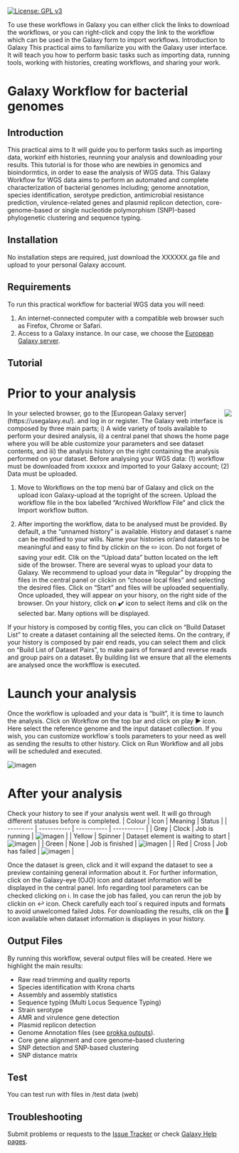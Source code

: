 [![License: GPL v3](https://img.shields.io/badge/License-GPL%20v3-blue.svg)](https://www.gnu.org/licenses/gpl-3.0)

To use these workflows in Galaxy you can either click the links to download the workflows, or you can right-click and copy the link to the workflow which can be used in the Galaxy form to import workflows.
Introduction to Galaxy
This practical aims to familiarize you with the Galaxy user interface. It will teach you how to perform basic tasks such as importing data, running tools, working with histories, creating workflows, and sharing your work.

# Galaxy Workflow for bacterial genomes 
## Introduction
This practical aims to It will guide you to perform tasks such as importing data, workinf eith histories, reunning your analysis and downloading your results. This tutorial is for those who are newbies in genomics and bioindormtics, in order to ease the analysis of WGS data.
This Galaxy Workflow for WGS data aims to perform an automated and complete characterization of bacterial genomes including; genome annotation, species identification, serotype prediction, antimicrobial resistance prediction, virulence-related genes and plasmid replicon detection, core-genome-based or single nucleotide polymorphism (SNP)-based phylogenetic clustering and sequence typing. 
## Installation
No installation steps are required, just download the XXXXXX.ga file and upload to your personal Galaxy account.
## Requirements
To run this practical workflow for bacterial WGS data you will need:
1. An internet-connected computer with a compatible web browser such as Firefox, Chrome or Safari.
2. Access to a Galaxy instance. In our case, we choose the [European Galaxy server](https://usegalaxy.eu/).

## Tutorial
# Prior to your analysis
<img align="right" src="https://user-images.githubusercontent.com/75436856/201067360-4e49565c-2714-4ded-8cd1-381cdcb2b111.png">
In your selected browser, go to the [European Galaxy server](https://usegalaxy.eu/). and log in or register. 
The Galaxy web interface is composed by three main parts; i) A wide variety of tools available to perform your desired analysis, ii) a central panel that shows the home page where you will be able customize your parameters and see dataset contents, and iii) the analysis history on the right containing the analysis performed on your dataset. 
Before analysing your WGS data: (1) workflow must be downloaded from xxxxxx and imported to your Galaxy account; (2) Data must be uploaded. 

1. Move to Workflows on the top menú bar of Galaxy and click on the upload icon Galaxy-upload at the topright of the screen. Upload the workflow file in the box labelled “Archived Workflow File” and click the Import workflow button.

2. After importing the workflow, data to be analysed must be provided. By default, a the “unnamed history” is available. History and dataset´s name can be modified to your wills. Name your histories or/and datasets to be meaningful and easy to find by clickin on the :pencil2: icon. Do not forget of saving your edit. Clik on the “Upload data” button located on the left side of the browser. There are several wyas to upload your data to Galaxy. We recommend to upload your data in “Regular” by dropping the files in the central panel or clickin on “choose local files” and selecting the desired files. Click on “Start” and files will be uploaded sequentially. Once uploaded, they will appear on your hisory, on the right side of the browser. On your history, click on :heavy_check_mark: icon to select ítems and clik on the selected bar. Many options will be displayed. 

If your history is composed by contig files, you can click on “Build Dataset List” to create a dataset containing all the selected ítems. On the contrary, if your history is composed by pair end reads, you can select them and click on “Build List of Dataset Pairs”, to make pairs of forward and reverse reads and group pairs on a dataset. By building list we ensure that all the elements are analysed once the workfflow is executed. 



# Launch your analysis
Once the workflow is uploaded and your data is “built”, it is time to launch the analysis. 
Click on Workflow on the top bar and click on play :arrow_forward: icon. Here select the reference genome and the input dataset collection. If you wish, you can customize workflow´s tools parameters to your need as well as sending the results to other history.
Click on Run Workflow and all jobs will be scheduled and executed.

 ![imagen](https://user-images.githubusercontent.com/75436856/201067326-bca7c884-4ba9-4a39-91b1-452b52fc14b8.png)


# After your analysis
Check your history to see if your analysis went well. It will go through different statuses before is completed. 
| Colour | Icon | Meaning | Status |
| --------- | ----------- |  ----------- |  ----------- |
| Grey | Clock | Job is running | ![imagen](https://user-images.githubusercontent.com/75436856/201066965-c7e31267-1337-4767-a522-37b3ca6a1698.png) |
| Yellow | Spinner | Dataset element is waiting to start | ![imagen](https://user-images.githubusercontent.com/75436856/201067118-50635c99-e0f0-4763-9e65-8afd21f698e1.png) |
| Green | None | Job is finished | ![imagen](https://user-images.githubusercontent.com/75436856/201067180-a2a998ff-c033-4b1a-bd03-94ab085cf99b.png) |
| Red | Cross | Job has failed | ![imagen](https://user-images.githubusercontent.com/75436856/201067155-6eba1b29-4871-410e-b630-da7408248df9.png) |

Once the dataset is green, click and it will expand the dataset to see a preview containing general information about it. For further information, click on the Galaxy-eye (OJO) icon and dataset information will be displayed in the central panel. Info regarding tool parameters can be checked clicking on :information_source:.
In case the job has failed, you can rerun the job by clickin on :leftwards_arrow_with_hook: icon. Check carefully each tool´s required inputs and formats to avoid unwelcomed failed Jobs. 
For downloading the results, clik on the :floppy_disk: icon available when dataset information is displayes in your history.

## Output Files
By running this workflow, several output files will be created. Here we highlight the main results:
* Raw read trimming and quality reports
* Species identification with Krona charts
* Assembly and assembly statistics 
* Sequence typing (Multi Locus Sequence Typing)
* Strain serotype
* AMR and virulence gene detection
* Plasmid replicon detection
* Genome Annotation files (see [prokka outputs](https://github.com/tseemann/prokka#output-files)).
* Core gene alignment and core genome-based clustering
* SNP detection and SNP-based clustering
* SNP distance matrix

## Test
You can test run with files in /test data (web)

## Troubleshooting
Submit problems or requests to the [Issue Tracker](https://github.com/aatxaerandio/Galaxy_Workflow_for_Genomic_Analysis/issues) or check [Galaxy Help pages](https://help.galaxyproject.org/).
